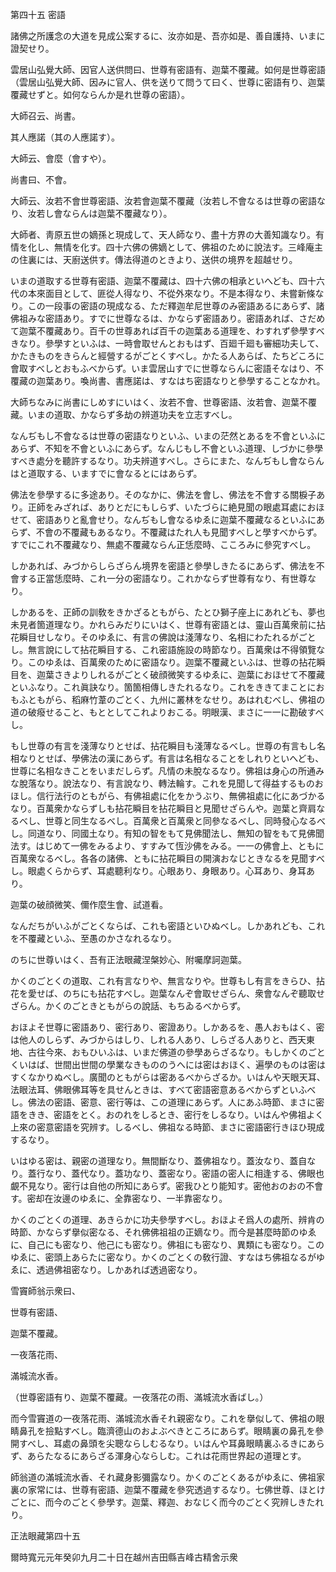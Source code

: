 

第四十五 密語  

  

諸佛之所護念の大道を見成公案するに、汝亦如是、吾亦如是、善自護持、いまに證契せり。  

 雲居山弘覺大師、因官人送供問曰、世尊有密語有、迦葉不覆藏。如何是世尊密語（雲居山弘覺大師、因みに官人、供を送りて問うて曰く、世尊に密語有り、迦葉覆藏せずと。如何ならんか是れ世尊の密語）。  

 大師召云、尚書。  

 其人應諾（其の人應諾す）。  

 大師云、會麼（會すや）。  

 尚書曰、不會。  

 大師云、汝若不會世尊密語、汝若會迦葉不覆藏（汝若し不會なるは世尊の密語なり、汝若し會ならんは迦葉不覆藏なり）。  

 大師者、靑原五世の嫡孫と現成して、天人師なり、盡十方界の大善知識なり。有情を化し、無情を化す。四十六佛の佛嫡として、佛祖のために說法す。三峰庵主の住裏には、天廚送供す。傳法得道のときより、送供の境界を超越せり。  

 いまの道取する世尊有密語、迦葉不覆藏は、四十六佛の相承といへども、四十六代の本來面目として、匪從人得なり、不從外來なり。不是本得なり、未嘗新條なり。この一段事の密語の現成なる、ただ釋迦牟尼世尊のみ密語あるにあらず、諸佛祖みな密語あり。すでに世尊なるは、かならず密語あり。密語あれば、さだめて迦葉不覆藏あり。百千の世尊あれば百千の迦葉ある道理を、わすれず參學すべきなり。參學すといふは、一時會取せんとおもはず、百廻千廻も審細功夫して、かたきものをきらんと經營するがごとくすべし。かたる人あらば、たちどころに會取すべしとおもふべからず。いま雲居山すでに世尊ならんに密語そなはり、不覆藏の迦葉あり。喚尚書、書應諾は、すなはち密語なりと參學することなかれ。  

 大師ちなみに尚書にしめすにいはく、汝若不會、世尊密語、汝若會、迦葉不覆藏。いまの道取、かならず多劫の辨道功夫を立志すべし。  

 なんぢもし不會なるは世尊の密語なりといふ、いまの茫然とあるを不會といふにあらず、不知を不會といふにあらず。なんじもし不會といふ道理、しづかに參學すべき處分を聽許するなり。功夫辨道すべし。さらにまた、なんぢもし會ならんはと道取する、いますでに會なるとにはあらず。  

 佛法を參學するに多途あり。そのなかに、佛法を會し、佛法を不會する關棙子あり。正師をみざれば、ありとだにもしらず、いたづらに絶見聞の眼處耳處におほせて、密語ありと亂會せり。なんぢもし會なるゆゑに迦葉不覆藏なるといふにあらず、不會の不覆藏もあるなり。不覆藏はたれ人も見聞すべしと學すべからず。すでにこれ不覆藏なり、無處不覆藏ならん正恁麼時、こころみに參究すべし。  

 しかあれば、みづからしらざらん境界を密語と參學しきたるにあらず、佛法を不會する正當恁麼時、これ一分の密語なり。これかならず世尊有なり、有世尊なり。  

 しかあるを、正師の訓敎をきかざるともがら、たとひ獅子座上にあれども、夢也未見者箇道理なり。かれらみだりにいはく、世尊有密語とは、靈山百萬衆前に拈花瞬目せしなり。そのゆゑに、有言の佛說は淺薄なり、名相にわたれるがごとし。無言說にして拈花瞬目する、これ密語施設の時節なり。百萬衆は不得領覽なり。このゆゑは、百萬衆のために密語なり。迦葉不覆藏といふは、世尊の拈花瞬目を、迦葉さきよりしれるがごとく破顔微笑するゆゑに、迦葉におほせて不覆藏といふなり。これ眞訣なり。箇箇相傳しきたれるなり。これをききてまことにおもふともがら、稻麻竹葦のごとく、九州に叢林をなせり。あはれむべし、佛祖の道の破癈せること、もととしてこれよりおこる。明眼漢、まさに一一に勘破すべし。  

 もし世尊の有言を淺薄なりとせば、拈花瞬目も淺薄なるべし。世尊の有言もし名相なりとせば、學佛法の漢にあらず。有言は名相なることをしれりといへども、世尊に名相なきことをいまだしらず。凡情の未脫なるなり。佛祖は身心の所通みな脫落なり。說法なり、有言說なり、轉法輪す。これを見聞して得益するものおほし。信行法行のともがら、有佛祖處に化をかうぶり、無佛祖處に化にあづかるなり。百萬衆かならずしも拈花瞬目を拈花瞬目と見聞せざらんや。迦葉と齊肩なるべし、世尊と同生なるべし。百萬衆と百萬衆と同參なるべし、同時發心なるべし。同道なり、同國土なり。有知の智をもて見佛聞法し、無知の智をもて見佛聞法す。はじめて一佛をみるより、すすみて恆沙佛をみる。一一の佛會上、ともに百萬衆なるべし。各各の諸佛、ともに拈花瞬目の開演おなじときなるを見聞すべし。眼處くらからず、耳處聽利なり。心眼あり、身眼あり。心耳あり、身耳あり。  

迦葉の破顔微笑、儞作麼生會、試道看。  

 なんだちがいふがごとくならば、これも密語といひぬべし。しかあれども、これを不覆藏といふ、至愚のかさなれるなり。  

  

 のちに世尊いはく、吾有正法眼藏涅槃妙心、附囑摩訶迦葉。  

 かくのごとくの道取、これ有言なりや、無言なりや。世尊もし有言をきらひ、拈花を愛せば、のちにも拈花すべし。迦葉なんぞ會取せざらん、衆會なんぞ聽取せざらん。かくのごときともがらの說話、もちゐるべからず。  

 おほよそ世尊に密語あり、密行あり、密證あり。しかあるを、愚人おもはく、密は他人のしらず、みづからはしり、しれる人あり、しらざる人ありと、西天東地、古往今來、おもひいふは、いまだ佛道の參學あらざるなり。もしかくのごとくいはば、世間出世間の學業なきもののうへには密はおほく、遍學のものは密はすくなかりぬべし。廣聞のともがらは密あるべからざるか。いはんや天眼天耳、法眼法耳、佛眼佛耳等を具せんときは、すべて密語密意あるべからずといふべし。佛法の密語、密意、密行等は、この道理にあらず。人にあふ時節、まさに密語をきき、密語をとく。おのれをしるとき、密行をしるなり。いはんや佛祖よく上來の密意密語を究辨す。しるべし、佛祖なる時節、まさに密語密行きほひ現成するなり。  

 いはゆる密は、親密の道理なり。無間斷なり、蓋佛祖なり。蓋汝なり、蓋自なり。蓋行なり、蓋代なり。蓋功なり、蓋密なり。密語の密人に相逢する、佛眼也覰不見なり。密行は自他の所知にあらず。密我ひとり能知す。密他おのおの不會す。密却在汝邊のゆゑに、全靠密なり、一半靠密なり。  

 かくのごとくの道理、あきらかに功夫參學すべし。おほよそ爲人の處所、辨肯の時節、かならず擧似密なる、それ佛佛祖祖の正嫡なり。而今是甚麼時節のゆゑに、自己にも密なり、他己にも密なり。佛祖にも密なり、異類にも密なり。このゆゑに、密頭上あらたに密なり。かくのごとくの敎行證、すなはち佛祖なるがゆゑに、透過佛祖密なり。しかあれば透過密なり。  

 雪竇師翁示衆曰、  

 世尊有密語、  

迦葉不覆藏。  

 一夜落花雨、  

 滿城流水香。  

 （世尊密語有り、迦葉不覆藏。一夜落花の雨、滿城流水香ばし。）  

 而今雪竇道の一夜落花雨、滿城流水香それ親密なり。これを擧似して、佛祖の眼睛鼻孔を撿點すべし。臨濟德山のおよぶべきところにあらず。眼睛裏の鼻孔を參開すべし、耳處の鼻頭を尖聰ならしむるなり。いはんや耳鼻眼睛裏ふるきにあらず、あらたなるにあらざる渾身心ならしむ。これは花雨世界起の道理とす。  

 師翁道の滿城流水香、それ藏身影彌露なり。かくのごとくあるがゆゑに、佛祖家裏の家常には、世尊有密語、迦葉不覆藏を參究透過するなり。七佛世尊、ほとけごとに、而今のごとく參學す。迦葉、釋迦、おなじく而今のごとく究辨しきたれり。  

  

正法眼藏第四十五  

  

 爾時寬元元年癸卯九月二十日在越州吉田縣吉峰古精舍示衆  

  



